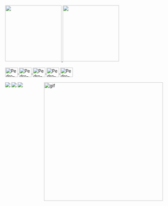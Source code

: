 ### 

<div>
  <a href="https://github.com/PEDROS4N">
  <img height="180em" src="https://github-readme-stats.vercel.app/api?username=PEDROS4N&show_icons=true&theme=dark&include_all_commits=true&count_private=true"/>
  <img height="180em" src="https://github-readme-stats.vercel.app/api/top-langs/?username=PEDROS4N&layout=compact&langs_count=168&theme=dark"/>
</div>

<div style="display: inline_block"> <br>
  <img align="center" alt="Pedro-Js" height="30" width="40 src="<img src="https://cdn.jsdelivr.net/gh/devicons/devicon/icons/javascript/javascript-original.svg" />
  <img align="center" alt="Pedro-Node" height="30" width="40 src="<img src="https://cdn.jsdelivr.net/gh/devicons/devicon/icons/nodejs/nodejs-original.svg" />
  <img align="center" alt="Pedro-Html" height="30" width="40 src="<img src="https://cdn.jsdelivr.net/gh/devicons/devicon/icons/html5/html5-original.svg" />
  <img align="center" alt="Pedro-Css" height="30" width="40 src="<img src="https://cdn.jsdelivr.net/gh/devicons/devicon/icons/css3/css3-original.svg" />
  <img align="center" alt="Pedro-Bootstrap" height="30" width="40 src="<img src="https://cdn.jsdelivr.net/gh/devicons/devicon/icons/bootstrap/bootstrap-original.svg" />
</div><br>

<div><img align="right" alt="gif" src="https://media.discordapp.net/attachments/1141385771903877252/1141385928779255988/chainsaw-man-pochita_1.gif?ex=6627ccfb&is=66267b7b&hm=3baededa80c604c44c27a76664443aab3211b2675f8f1e4b9fcd872e92a1e6b4&" height="380" width="380 /></div>

<div>
  <a href="https://www.linkedin.com/in/pedro-augusto-10659b198/" target="_blank"><img src="https://img.shields.io/badge/LinkedIn-0077B5?style=for-the-badge&logo=linkedin&logoColor=white" target="_blank"></a>
  <a href="https://myanimelist.net/profile/PEDROS4N" target="_blank"><img src="https://img.shields.io/badge/Myanimelist-2E51A2?style=for-the-badge&logo=myanimelist&logoColor=white" target="_blank"></a>
  <a href="https://steamcommunity.com/profiles/76561198972098491/" target="_blank"><img src="https://img.shields.io/badge/Steam-000000?style=for-the-badge&logo=steam&logoColor=white" target="_blank"></a>
</div>

